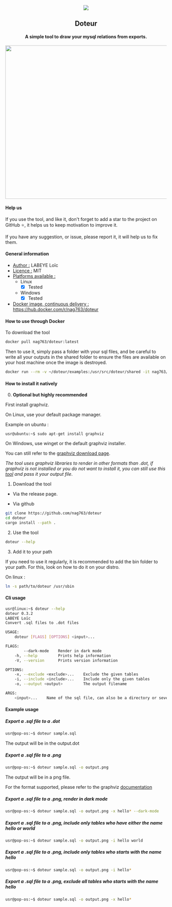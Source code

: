 <p align="center"><img src="https://raw.githubusercontent.com/nag763/doteur/main/logo.png"></img></p>

<h2 align="center">Doteur</h2>
<h4 align="center">A simple tool to draw your mysql relations from exports.</h4>

<p align="center"><img height ="480" width="640" src="https://raw.githubusercontent.com/nag763/doteur/main/sample.jpeg"></img></p>


#### Help us

If you use the tool, and like it, don't forget to add a star to the project on GitHub :star:, it helps us to keep motivation to improve it.

If you have any suggestion, or issue, please report it, it will help us to fix them.

#### General information

- <u>Author :</u> LABEYE Loïc
- <u>Licence :</u> MIT
- <u>Platforms available :</u>
	- Linux
		- [X] Tested
	- Windows
		- [X] Tested

- <u>Docker image, continuous delivery :</u> https://hub.docker.com/r/nag763/doteur  

#### How to use through Docker

To download the tool

```bash
docker pull nag763/doteur:latest
```

Then to use it, simply pass a folder with your sql files, and be careful to write all your outputs in the shared folder to ensure the files are available on your host machine once the image is destroyed.

```bash
docker run --rm -v ~/doteur/examples:/usr/src/doteur/shared -it nag763/doteur:latest bash
```

#### How to install it natively

0. **Optional but highly recommended**

First install graphviz.

On Linux, use your default package manager.

Example on ubuntu :

```
usr@ubuntu:~$ sudo apt-get install graphviz
```

On Windows, use winget or the default graphviz installer.

You can still refer to the [graphviz download page](https://graphviz.org/download/).

*The tool uses graphviz libraries to render in other formats than .dot, if graphviz is not installed or you do not want to install it, you can still use this [tool](https://dreampuf.github.io/GraphvizOnline/) and pass it your output file*.

1. Download the tool

- Via the release page.

- Via github

```bash
git clone https://github.com/nag763/doteur
cd doteur
cargo install --path .
```

2. Use the tool

```bash
doteur --help
```

3. Add it to your path

If you need to use it regularly, it is recommended to add the bin folder to your path. For this, look on how to do it on your distro.

On linux :

```bash
ln -s path/to/doteur /usr/sbin
```

#### Cli usage

```bash
usr@linux:~$ doteur --help
doteur 0.3.2
LABEYE Loïc
Convert .sql files to .dot files

USAGE:
    doteur [FLAGS] [OPTIONS] <input>...

FLAGS:
        --dark-mode    Render in dark mode
    -h, --help         Prints help information
    -V, --version      Prints version information

OPTIONS:
    -x, --exclude <exclude>...    Exclude the given tables
    -i, --include <include>...    Include only the given tables
    -o, --output <output>         The output filename

ARGS:
    <input>...    Name of the sql file, can also be a directory or several files
```

#### Example usage

##### Export a .sql file to a .dot

```bash
usr@pop-os:~$ doteur sample.sql
```

The output will be in the output.dot

##### Export a .sql file to a .png

```bash
usr@pop-os:~$ doteur sample.sql -o output.png
```

The output will be in a png file.

For the format supported, please refer to the graphviz [documentation](https://graphviz.org/doc/info/output.html)

##### Export a .sql file to a .png, render in dark mode

```bash
usr@pop-os:~$ doteur sample.sql -o output.png -x hello* --dark-mode
```

##### Export a .sql file to a .png, include only tables who have either the name hello or world

```bash
usr@pop-os:~$ doteur sample.sql -o output.png -i hello world
```

##### Export a .sql file to a .png, include only tables who starts with the name hello

```bash
usr@pop-os:~$ doteur sample.sql -o output.png -i hello*
```

##### Export a .sql file to a .png, exclude all tables who starts with the name hello

```bash
usr@pop-os:~$ doteur sample.sql -o output.png -x hello*
```
